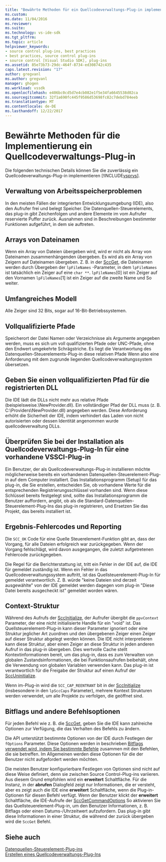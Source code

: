 ```yaml
---
title: "Bewährte Methoden für ein Quellcodeverwaltungs-Plug-in implementieren | Microsoft Docs"
ms.custom: 
ms.date: 11/04/2016
ms.reviewer: 
ms.suite: 
ms.technology: vs-ide-sdk
ms.tgt_pltfrm: 
ms.topic: article
helpviewer_keywords:
- source control plug-ins, best practices
- best practices, source control plug-ins
- source control [Visual Studio SDK], plug-ins
ms.assetid: 85e73b73-29dc-464f-8734-ed308742c435
caps.latest.revision: "17"
author: gregvanl
ms.author: gregvanl
manager: ghogen
ms.workload: vssdk
ms.openlocfilehash: e406bc0cd5d7e4cb082e1f5e34fa6645538d02ca
ms.sourcegitcommit: 32f1a690fc445f9586d53698fc82c7debd784eeb
ms.translationtype: MT
ms.contentlocale: de-DE
ms.lasthandoff: 12/22/2017
---
```

# <a name="best-practices-for-implementing-a-source-control-plug-in"></a>Bewährte Methoden für die Implementierung ein Quellcodeverwaltungs-Plug-in
Die folgenden technischen Details können Sie die zuverlässig ein Quellcodeverwaltungs-Plug-in implementieren [!INCLUDE[vsprvs](../code-quality/includes/vsprvs_md.md)].  
  
## <a name="memory-management-issues"></a>Verwaltung von Arbeitsspeicherproblemen  
 In den meisten Fällen der integrierten Entwicklungsumgebung (IDE), also den Aufrufer frei und belegt Speicher. Die Datenquellen-Steuerelements, das plug-in gibt Zeichenfolgen und andere Elemente im vom Aufrufer reservierte Puffer zurück. Ausnahmen sind in Beschreibungen bestimmter Funktionen aufgeführt, in dem sie auftreten.  
  
## <a name="arrays-of-file-names"></a>Arrays von Dateinamen  
 Wenn ein Array von Dateien übergeben wird, wird er nicht als Array von Dateinamen zusammenhängenden übergeben. Es wird als ein Array von Zeigern auf Dateinamen übergeben. Z. B. in der [SccGet](../extensibility/sccget-function.md), die Dateinamen werden durch Übergeben der `lpFileNames` -Parameter, in dem `lpFileNames` ist tatsächlich ein Zeiger auf eine `char **`. `lpFileNames`[0] ist ein Zeiger auf den Vornamen `lpFileNames`[1] ist ein Zeiger auf die zweite Name und So weiter.  
  
## <a name="large-model"></a>Umfangreiches Modell  
 Alle Zeiger sind 32 Bits, sogar auf 16-Bit-Betriebssystemen.  
  
## <a name="fully-qualified-paths"></a>Vollqualifizierte Pfade  
 Speicherort der Datei Namen oder Verzeichnisse als Argumente angegeben werden, muss es sich um voll qualifizierten Pfade oder UNC-Pfade, ohne den Endwert umgekehrte Schrägstriche. Es liegt die Verantwortung des Datenquellen-Steuerelements-Plug-in diese relativen Pfade Wenn also eine Anforderung mit dem zugrunde liegenden Quellcodeverwaltungssystem übersetzen.  
  
## <a name="specify-a-fully-qualified-path-for-the-registered-dll"></a>Geben Sie einen vollqualifizierten Pfad für die registrierten DLL  
 Die IDE lädt die DLLs nicht mehr aus relative Pfade (beispielsweise.\NewProvider.dll). Ein vollständiger Pfad der DLL muss (z. B. C:\Providers\NewProvider.dll) angegeben werden. Diese Anforderung erhöht die Sicherheit der IDE, indem verhindert das Laden von nicht autorisierten oder dessen Identität angenommen wurde quellcodeverwaltung DLLs.  
  
## <a name="check-for-an-existing-vssci-plug-in-when-you-install-your-source-control-plug-in"></a>Überprüfen Sie bei der Installation als Quellcodeverwaltungs-Plug-In für eine vorhandene VSSCI-Plug-in  
 Ein Benutzer, der als Quellcodeverwaltungs-Plug-in installieren möchte möglicherweise bereits ein vorhandenen Datenquellen-Steuerelement-Plug-in auf dem Computer installiert. Das Installationsprogramm (Setup) für das plug-in, die Sie erstellen, entscheiden Sie, ob vorhandene Werte für die entsprechenden Registrierungsschlüssel vorhanden sind. Wenn diese Schlüssel bereits festgelegt sind, sollte das Installationsprogramm die Benutzer auffordern, angibt, ob als die Standard-Datenquellen-Steuerelement-Plug-Ins das plug-in registrieren, und Ersetzen Sie das Projekt, das bereits installiert ist.  
  
## <a name="error-result-codes-and-reporting"></a>Ergebnis-Fehlercodes und Reporting  
 Die `SCC_OK` Code für eine Quelle Steuerelement-Funktion gibt an, dass der Vorgang, für alle Dateien erfolgreich war zurückgegeben. Wenn der Vorgang fehlschlägt, wird davon ausgegangen, die zuletzt aufgetretenen Fehlercode zurückgegeben.  
  
 Die Regel für die Berichterstattung ist, tritt ein Fehler in der IDE auf, die IDE für gemeldet zuständig ist. Wenn ein Fehler in das Quellcodeverwaltungssystem auftritt, ist das Quellsteuerelement-Plug-In für gemeldet verantwortlich. Z. B. würde "keine Dateien sind derzeit ausgewählte" von der IDE gemeldet werden dagegen vom plug-in "Diese Datei bereits ausgecheckt ist" gemeldet worden wären.  
  
## <a name="the-context-structure"></a>Context-Struktur  
 Während des Aufrufs der [SccInitialize](../extensibility/sccinitialize-function.md), der Aufrufer übergibt die `ppvContext` Parameter, der eine nicht initialisierte Handle für ein "void" ist. Das Quellsteuerelement-Plug-in kann dieser Parameter ignoriert oder eine Struktur jeglicher Art zuordnen und den übergebenen Zeiger einen Zeiger auf dieser Struktur abgelegt werden können. Die IDE nicht interpretieren kann diese Struktur, aber einen Zeiger an diese Struktur in jeden anderen Aufruf in das plug-in übergeben. Dies wertvolle Cache stellt Kontextinformationen bereit, um das plug-in, dass es zum Verwalten von globalen Zustandsinformationen, die bei Funktionsaufrufen beibehält, ohne die Verwendung von globalen Variablen verwenden kann. Das plug-in ist verantwortlich für die Freigabe der Struktur auf einen Aufruf der [SccUninitialize](../extensibility/sccuninitialize-function.md).  
  
 Wenn im-Plug-in wird die `SCC_CAP_REENTRANT` bit in der [SccInitialize](../extensibility/sccinitialize-function.md) (insbesondere in den `lpSccCaps` Parameter), mehrere Kontext Strukturen werden verwendet, um alle Projekte zu verfolgen, die geöffnet sind.  
  
## <a name="bitflags-and-other-command-options"></a>Bitflags und andere Befehlsoptionen  
 Für jeden Befehl wie z. B. die [SccGet](../extensibility/sccget-function.md), geben Sie die IDE kann zahlreiche Optionen zur Verfügung, die das Verhalten des Befehls zu ändern.  
  
 Die API unterstützt bestimmte Optionen von der IDE durch Festlegen der `fOptions` Parameter. Diese Optionen werden in beschrieben [Bitflags verwendet wird, indem Sie bestimmte Befehle](../extensibility/bitflags-used-by-specific-commands.md) zusammen mit den Befehlen, die sie betreffen. Im Allgemeinen werden diese Optionen für die der Benutzer nicht aufgefordert werden möchten.  
  
 Die meisten Benutzer konfigurierbare Festlegen von Optionen sind nicht auf diese Weise definiert, denn sie zwischen Source Control-Plug-ins variieren. Aus diesem Grund empfohlen wird ein **erweitert** Schaltfläche. Für die Instanz, in der **abrufen** Dialogfeld zeigt nur Informationen, die er versteht, aber es zeigt auch die IDE eine **erweitert** Schaltfläche, wenn die Plug-in-Optionen für diesen Befehl verfügt. Wenn der Benutzer klickt der **erweitert** Schaltfläche, die IDE-Aufrufe der [SccGetCommandOptions](../extensibility/sccgetcommandoptions-function.md) So aktivieren Sie das Quellsteuerelement-Plug-in, um den Benutzer Informationen, z. B. Bitflags oder einen Datums-/Uhrzeitwert aufzufordern. Das plug-in gibt diese Informationen in einer Struktur, die während der zurück übergeben wird die `SccGet` Befehl.  
  
## <a name="see-also"></a>Siehe auch  
 [Datenquellen-Steuerelement-Plug-ins](../extensibility/source-control-plug-ins.md)   
 [Erstellen eines Quellcodeverwaltungs-Plug-Ins](../extensibility/internals/creating-a-source-control-plug-in.md)
